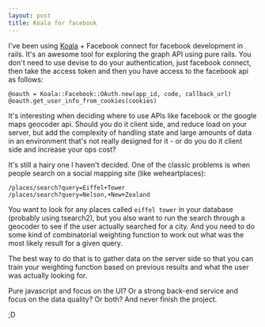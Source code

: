 ```yaml
---
layout: post
title: Koala for facebook
---
```


I've been using [Koala](https://github.com/arsduo/koala/wiki/) + Facebook connect for facebook development in rails. It's an awesome tool for exploring the graph API using pure rails. You don't need to use devise to do your authentication, just facebook connect, then take the access token and then you have access to the facebook api as follows:

    @oauth = Koala::Facebook::OAuth.new(app_id, code, callback_url)
    @oauth.get_user_info_from_cookies(cookies)
    
It's interesting when deciding where to use APIs like facebook or the google maps geocoder api. Should you do it client side, and reduce load on your server, but add the complexity of handling state and large amounts of data in an environment that's not really designed for it - or do you do it client side and increase your ops cost?

It's still a hairy one I haven't decided. One of the classic problems is when people search on a social mapping site (like weheartplaces):

    /places/search?query=Eiffel+Tower
    /places/search?query=Nelson,+New+Zealand
    
You want to look for any places called `eiffel tower` in your database (probably using tsearch2), but you also want to run the search through a geocoder to see if the user actually searched for a city. And you need to do some kind of combinatorial weighting function to work out what was the most likely result for a given query.

The best way to do that is to gather data on the server side so that you can train your weighting function based on previous results and what the user was actually looking for.

Pure javascript and focus on the UI? Or a strong back-end service and focus on the data quality? Or both? And never finish the project.

;D